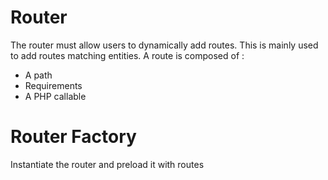 # Router
The router must allow users to dynamically add routes. This is
mainly used to add routes matching entities.
A route is composed of :
* A path
* Requirements
* A PHP callable

# Router Factory
Instantiate the router and preload it with routes